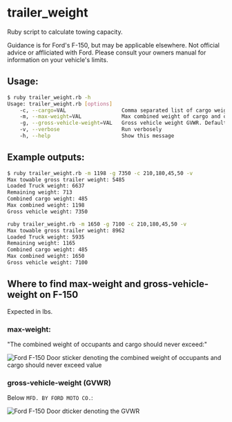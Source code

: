 # trailer_weight
Ruby script to calculate towing capacity.

Guidance is for Ford's F-150, but may be applicable elsewhere. Not official advice or affliciated with Ford. Please consult your owners manual for information on your vehicle's limits.

## Usage:

```bash
$ ruby trailer_weight.rb -h
Usage: trailer_weight.rb [options]
    -c, --cargo=VAL                  Comma separated list of cargo weights. Default = 210,180,40,125
    -m, --max-weight=VAL             Max combined weight of cargo and occupants. Default = 1500
    -g, --gross-vehicle-weight=VAL   Gross vehicle weight GVWR. Default = max-weight
    -v, --verbose                    Run verbosely
    -h, --help                       Show this message
```

## Example outputs:

```bash
$ ruby trailer_weight.rb -m 1198 -g 7350 -c 210,180,45,50 -v
Max towable gross trailer weight: 5485
Loaded Truck weight: 6637
Remaining weight: 713
Combined cargo weight: 485
Max combined weight: 1198
Gross vehicle weight: 7350
```

```bash
ruby trailer_weight.rb -m 1650 -g 7100 -c 210,180,45,50 -v
Max towable gross trailer weight: 8962
Loaded Truck weight: 5935
Remaining weight: 1165
Combined cargo weight: 485
Max combined weight: 1650
Gross vehicle weight: 7100
```

## Where to find max-weight and gross-vehicle-weight on F-150

Expected in lbs.

### max-weight:

"The combined weight of occupants and cargo should never exceed:"

![Ford F-150 Door sticker denoting the combined weight of occupants and cargo should never exceed value](https://user-images.githubusercontent.com/3662109/155672964-27079650-7d75-42ea-86d0-d3b0684bbed2.png)

### gross-vehicle-weight (GVWR)

Below `MFD. BY FORD MOTO CO.`:

![Ford F-150 Door dticker denoting the GVWR](https://user-images.githubusercontent.com/3662109/155672961-141c8e35-f053-4d36-8da7-89de5522174c.png)

